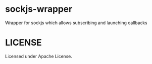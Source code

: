 # sockjs-wrapper
Wrapper for sockjs which allows subscribing and launching callbacks
# LICENSE
Licensed under Apache License.


